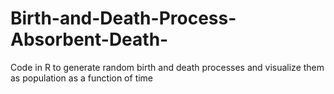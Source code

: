 # Birth-and-Death-Process-Absorbent-Death-
Code in R to generate random birth and death processes and visualize them as population as a function of time
